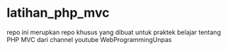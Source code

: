 # latihan_php_mvc
repo ini merupkan repo khusus yang dibuat untuk praktek belajar tentang PHP MVC dari channel youtube WebProgrammingUnpas
